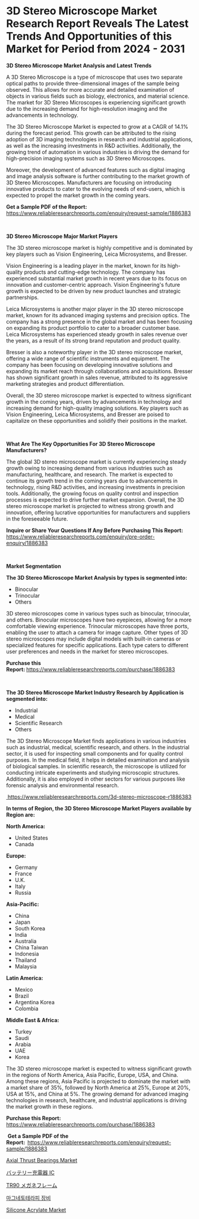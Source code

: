 <p><h1>3D Stereo Microscope Market Research Report Reveals The Latest Trends And Opportunities of this Market for Period from 2024 - 2031</h1></p><p><strong>3D Stereo Microscope Market Analysis and Latest Trends</strong></p>
<p><p>A 3D Stereo Microscope is a type of microscope that uses two separate optical paths to provide three-dimensional images of the sample being observed. This allows for more accurate and detailed examination of objects in various fields such as biology, electronics, and material science. The market for 3D Stereo Microscopes is experiencing significant growth due to the increasing demand for high-resolution imaging and the advancements in technology. </p><p>The 3D Stereo Microscope Market is expected to grow at a CAGR of 14.1% during the forecast period. This growth can be attributed to the rising adoption of 3D imaging technologies in research and industrial applications, as well as the increasing investments in R&D activities. Additionally, the growing trend of automation in various industries is driving the demand for high-precision imaging systems such as 3D Stereo Microscopes.</p><p>Moreover, the development of advanced features such as digital imaging and image analysis software is further contributing to the market growth of 3D Stereo Microscopes. Manufacturers are focusing on introducing innovative products to cater to the evolving needs of end-users, which is expected to propel the market growth in the coming years.</p></p>
<p><strong>Get a Sample PDF of the Report:&nbsp;</strong> <a href="https://www.reliableresearchreports.com/enquiry/request-sample/1886383">https://www.reliableresearchreports.com/enquiry/request-sample/1886383</a></p>
<p>&nbsp;</p>
<p><strong>3D Stereo Microscope Major Market Players</strong></p>
<p><p>The 3D stereo microscope market is highly competitive and is dominated by key players such as Vision Engineering, Leica Microsystems, and Bresser. </p><p>Vision Engineering is a leading player in the market, known for its high-quality products and cutting-edge technology. The company has experienced substantial market growth in recent years due to its focus on innovation and customer-centric approach. Vision Engineering's future growth is expected to be driven by new product launches and strategic partnerships.</p><p>Leica Microsystems is another major player in the 3D stereo microscope market, known for its advanced imaging systems and precision optics. The company has a strong presence in the global market and has been focusing on expanding its product portfolio to cater to a broader customer base. Leica Microsystems has experienced steady growth in sales revenue over the years, as a result of its strong brand reputation and product quality.</p><p>Bresser is also a noteworthy player in the 3D stereo microscope market, offering a wide range of scientific instruments and equipment. The company has been focusing on developing innovative solutions and expanding its market reach through collaborations and acquisitions. Bresser has shown significant growth in sales revenue, attributed to its aggressive marketing strategies and product differentiation.</p><p>Overall, the 3D stereo microscope market is expected to witness significant growth in the coming years, driven by advancements in technology and increasing demand for high-quality imaging solutions. Key players such as Vision Engineering, Leica Microsystems, and Bresser are poised to capitalize on these opportunities and solidify their positions in the market.</p></p>
<p>&nbsp;</p>
<p><strong>What Are The Key Opportunities For 3D Stereo Microscope Manufacturers?</strong></p>
<p><p>The global 3D stereo microscope market is currently experiencing steady growth owing to increasing demand from various industries such as manufacturing, healthcare, and research. The market is expected to continue its growth trend in the coming years due to advancements in technology, rising R&D activities, and increasing investments in precision tools. Additionally, the growing focus on quality control and inspection processes is expected to drive further market expansion. Overall, the 3D stereo microscope market is projected to witness strong growth and innovation, offering lucrative opportunities for manufacturers and suppliers in the foreseeable future.</p></p>
<p><strong>Inquire or Share Your Questions If Any Before Purchasing This Report:</strong> <a href="https://www.reliableresearchreports.com/enquiry/pre-order-enquiry/1886383">https://www.reliableresearchreports.com/enquiry/pre-order-enquiry/1886383</a></p>
<p>&nbsp;</p>
<p><strong>Market Segmentation</strong></p>
<p><strong>The 3D Stereo Microscope Market Analysis by types is segmented into:</strong></p>
<p><ul><li>Binocular</li><li>Trinocular</li><li>Others</li></ul></p>
<p><p>3D stereo microscopes come in various types such as binocular, trinocular, and others. Binocular microscopes have two eyepieces, allowing for a more comfortable viewing experience. Trinocular microscopes have three ports, enabling the user to attach a camera for image capture. Other types of 3D stereo microscopes may include digital models with built-in cameras or specialized features for specific applications. Each type caters to different user preferences and needs in the market for stereo microscopes.</p></p>
<p><strong>Purchase this Report:&nbsp;</strong><a href="https://www.reliableresearchreports.com/purchase/1886383">https://www.reliableresearchreports.com/purchase/1886383</a></p>
<p>&nbsp;</p>
<p><strong>The 3D Stereo Microscope Market Industry Research by Application is segmented into:</strong></p>
<p><ul><li>Industrial</li><li>Medical</li><li>Scientific Research</li><li>Others</li></ul></p>
<p><p>The 3D Stereo Microscope Market finds applications in various industries such as industrial, medical, scientific research, and others. In the industrial sector, it is used for inspecting small components and for quality control purposes. In the medical field, it helps in detailed examination and analysis of biological samples. In scientific research, the microscope is utilized for conducting intricate experiments and studying microscopic structures. Additionally, it is also employed in other sectors for various purposes like forensic analysis and environmental research.</p></p>
<p><a href="https://www.reliableresearchreports.com/3d-stereo-microscope-r1886383">&nbsp;https://www.reliableresearchreports.com/3d-stereo-microscope-r1886383</a></p>
<p><strong>In terms of Region, the 3D Stereo Microscope Market Players available by Region are:</strong></p>
<p>
    <p> <strong> North America: </strong>
        <ul>
            <li>United States</li>
            <li>Canada</li>
        </ul>
        </p> 
    <p> <strong> Europe: </strong>
        <ul>
            <li>Germany</li>
            <li>France</li>
            <li>U.K.</li>
            <li>Italy</li>
            <li>Russia</li>
        </ul>
        </p> 
    <p> <strong> Asia-Pacific: </strong>
        <ul>
            <li>China</li>
            <li>Japan</li>
            <li>South Korea</li>
            <li>India</li>
            <li>Australia</li>
            <li>China Taiwan</li>
            <li>Indonesia</li>
            <li>Thailand</li>
            <li>Malaysia</li>
        </ul>
        </p> 
    <p> <strong> Latin America: </strong>
        <ul>
            <li>Mexico</li>
            <li>Brazil</li>
            <li>Argentina Korea</li>
            <li>Colombia</li>
        </ul>
        </p> 
    <p> <strong> Middle East & Africa: </strong>
        <ul>
            <li>Turkey</li>
            <li>Saudi</li>
            <li>Arabia</li>
            <li>UAE</li>
            <li>Korea</li>
        </ul>
    </p>
    </p>
<p><p>The 3D stereo microscope market is expected to witness significant growth in the regions of North America, Asia Pacific, Europe, USA, and China. Among these regions, Asia Pacific is projected to dominate the market with a market share of 35%, followed by North America at 25%, Europe at 20%, USA at 15%, and China at 5%. The growing demand for advanced imaging technologies in research, healthcare, and industrial applications is driving the market growth in these regions.</p></p>
<p><strong>Purchase this Report: </strong><a href="https://www.reliableresearchreports.com/purchase/1886383">https://www.reliableresearchreports.com/purchase/1886383</a></p>
<p>&nbsp;<strong>Get a Sample PDF of the Report:&nbsp;&nbsp;</strong><a href="https://www.reliableresearchreports.com/enquiry/request-sample/1886383">https://www.reliableresearchreports.com/enquiry/request-sample/1886383</a></p>
<p><strong></strong></p>
<p><p><a href="https://github.com/nicholepatriciadoylenwnrjr0/Market-Research-Report-List-2/blob/main/axial-thrust-bearings-market.md">Axial Thrust Bearings Market</a></p><p><a href="https://medium.com/@alletty768546/%E3%83%90%E3%83%83%E3%83%86%E3%83%AA%E3%83%BC%E5%85%85%E9%9B%BB%E5%99%A8ic%E5%B8%82%E5%A0%B4%E3%81%AE%E3%82%A4%E3%83%B3%E3%82%B5%E3%82%A4%E3%83%88-%E5%B8%82%E5%A0%B4%E5%8B%95%E5%90%91-%E6%88%90%E9%95%B7-2024%E5%B9%B4%E3%81%8B%E3%82%892031%E5%B9%B4%E3%81%BE%E3%81%A7%E3%81%AE%E4%BA%88%E6%B8%AC-6bb2b3b25203">バッテリー充電器 IC</a></p><p><a href="https://github.com/xemfu2379520/Market-Research-Report-List-1/blob/main/385273433457.md">TR90 メガネフレーム</a></p><p><a href="https://medium.com/@arthuralety6767836754/%EC%9E%90%EC%84%9D-%EC%B9%98%EB%A3%8C-%EC%9E%A5%EB%B9%84-%EC%8B%9C%EC%9E%A5%EC%9D%80-%EC%8B%9C%EC%9E%A5-%EC%A0%90%EC%9C%A0%EC%9C%A8-%EC%8B%9C%EC%9E%A5-%EB%8F%99%ED%96%A5-%EB%B0%8F-%EC%8B%9C%EC%9E%A5-%EC%84%B1%EC%9E%A5%EC%97%90-%EB%8C%80%ED%95%9C-%EC%A0%95%EB%B3%B4%EB%A5%BC-%EC%A0%9C%EA%B3%B5%ED%95%A9%EB%8B%88%EB%8B%A4-7887bf581b3c">마그네토테라피 장비</a></p><p><a href="https://issuu.com/reportprime-2/docs/silicone-acrylate-market-size-2030.pptx">Silicone Acrylate Market</a></p></p>